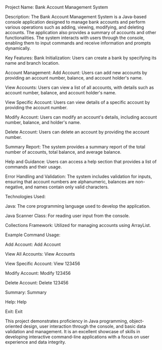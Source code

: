 Project Name:
Bank Account Management System

Description:
The Bank Account Management System is a Java-based console application designed to manage bank accounts and perform various operations such as adding, viewing, modifying, and deleting accounts. The application also provides a summary of accounts and other functionalities. The system interacts with users through the console, enabling them to input commands and receive information and prompts dynamically.

Key Features:
Bank Initialization: Users can create a bank by specifying its name and branch location.

Account Management:
Add Account: Users can add new accounts by providing an account number, balance, and account holder's name.

View Accounts: Users can view a list of all accounts, with details such as account number, balance, and account holder's name.

View Specific Account: Users can view details of a specific account by providing the account number.

Modify Account: Users can modify an account's details, including account number, balance, and holder's name.

Delete Account: Users can delete an account by providing the account number.

Summary Report: The system provides a summary report of the total number of accounts, total balance, and average balance.

Help and Guidance: Users can access a help section that provides a list of commands and their usage.

Error Handling and Validation: The system includes validation for inputs, ensuring that account numbers are alphanumeric, balances are non-negative, and names contain only valid characters.

Technologies Used:

Java: The core programming language used to develop the application.

Java Scanner Class: For reading user input from the console.

Collections Framework: Utilized for managing accounts using ArrayList.

Example Command Usage:

Add Account: Add Account

View All Accounts: View Accounts

View Specific Account: View 123456

Modify Account: Modify 123456

Delete Account: Delete 123456

Summary: Summary

Help: Help

Exit: Exit

This project demonstrates proficiency in Java programming, object-oriented design, user interaction through the console, and basic data validation and management. It is an excellent showcase of skills in developing interactive command-line applications with a focus on user experience and data integrity.
